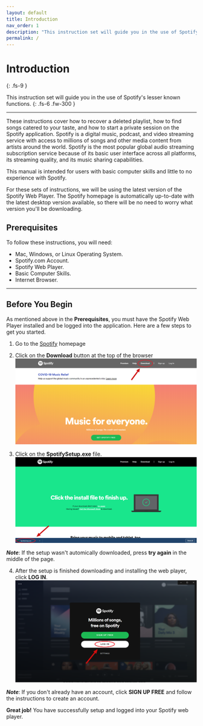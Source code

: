 ```yaml
---
layout: default
title: Introduction
nav_order: 1
description: "This instruction set will guide you in the use of Spotify's lesser known functions."
permalink: /
---
```


# Introduction
{: .fs-9 }

This instruction set will guide you in the use of Spotify's lesser known functions.
{: .fs-6 .fw-300 }

---

These instructions cover how to recover a deleted playlist, how to find songs catered to your taste, and how to start a private session on the Spotify application. Spotify is a digital music, podcast, and video streaming service with access to millions of songs and other media content from artists around the world. Spotify is the most popular global audio streaming subscription service because of its basic user interface across all platforms, its streaming quality, and its music sharing capabilities.

This manual is intended for users with basic computer skills and little to no experience with Spotify.

For these sets of instructions, we will be using the latest version of the Spotify Web Player. The Spotify homepage is automatically up-to-date with the latest desktop version available, so there will be no need to worry what version you'll be downloading. 

## Prerequisites

To follow these instructions, you will need:

* Mac, Windows, or Linux Operating System.
* Spotify.com Account.
* Spotify Web Player.
* Basic Computer Skills.
* Internet Browser.

---

## Before You Begin

As mentioned above in the **Prerequisites**, you must have the Spotify Web Player installed and be logged into the application. Here are a few steps to get you started.

1. Go to the [Spotify](https://www.spotify.com/us/) homepage

2. Click on the **Download** button at the top of the browser    ![HomePage](assets/images/Spotify_homepage.png?raw=true)

3. Click on the **SpotifySetup.exe** file.    ![DownloadPage](assets/images/Downloaded_page.png?raw=true)

**_Note_**: If the setup wasn't automically downloaded, press **try again** in the middle of the page.

4. After the setup is finished downloading and installing the web player, click **LOG IN**.    ![WebPlayerLogIn](assets/images/Spotify_web_player.png?raw=true)

**_Note_**: If you don't already have an account, click **SIGN UP FREE** and follow the instructions to create an account.

**Great job!** You have successfully setup and logged into your Spotify web player.
